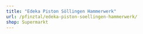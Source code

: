 ```yaml
---
title: "Edeka Piston Söllingen Hammerwerk"
url: /pfinztal/edeka-piston-soellingen-hammerwerk/
shop: Supermarkt
---
```

